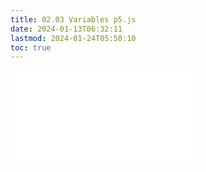 ```yaml
---
title: 02.03 Variables p5.js
date: 2024-01-13T06:32:11
lastmod: 2024-01-24T05:50:10
toc: true
---
```


![Link to included content](../../../../coding/p5js/variables-p5-js.md)
